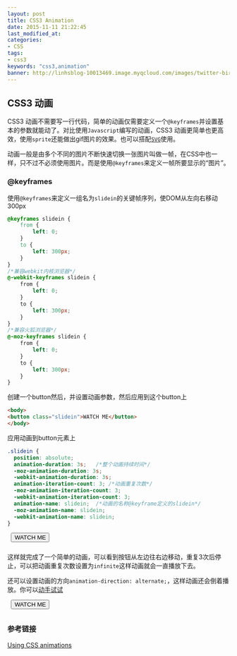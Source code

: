 ```yaml
---
layout: post
title: CSS3 Animation
date: 2015-11-11 21:22:45
last_modified_at: 
categories: 
- CSS
tags:
- css3
keywords: "css3,animation"
banner: http://linhsblog-10013469.image.myqcloud.com/images/twitter-bird-sprite.png
---
```


## CSS3 动画

CSS3 动画不需要写一行代码，简单的动画仅需要定义一个`@keyframes`并设置基本的参数就能动了。对比使用`Javascript`编写的动画，CSS3 动画更简单也更高效，使用`sprite`还能做出gif图片的效果。也可以搭配[`SVG`](https://developer.mozilla.org/en-US/docs/Web/SVG)使用。
<!--more-->
动画一般是由多个不同的图片不断快速切换一张图片叫做一帧，在CSS中也一样，只不过不必须使用图片。而是使用`@keyframes`来定义一帧所要显示的“图片”。

### @keyframes

使用`@keyframes`来定义一组名为`slidein`的关键帧序列，使DOM从左向右移动300px

```css
@keyframes slidein {
    from {
        left: 0;
    }
    to {
        left: 300px;
    }
}
/*兼容webkit内核浏览器*/
@-webkit-keyframes slidein {
    from {
        left: 0;
    }
    to {
        left: 300px;
    }
}
/*兼容火狐浏览器*/
@-moz-keyframes slidein {
    from {
        left: 0;
    }
    to {
        left: 300px;
    }
}
```

创建一个button然后，并设置动画参数，然后应用到这个button上

```html
<body>
<button class="slidein">WATCH ME</button>
</body>
```

应用动画到button元素上

```css
.slidein {
  position: absolute;
  animation-duration: 3s;   /*整个动画持续时间*/
  -moz-animation-duration: 3s;
  -webkit-animation-duration: 3s;
  animation-iteration-count: 3; /*动画重复次数*/
  -moz-animation-iteration-count: 3;
  -webkit-animation-iteration-count: 3;
  animation-name: slidein;  /*动画的名称@keyframe定义的slidein*/
  -moz-animation-name: slidein;
  -webkit-animation-name: slidein;
}
```
<style type="text/css">
@keyframes slidein {
    from {
        left: 0;
    }
    to {
        left: 300px;
    }
}
@-webkit-keyframes slidein {
    from {
        left: 0;
    }
    to {
        left: 300px;
    }
}
/*兼容火狐浏览器*/
@-moz-keyframes slidein {
    from {
        left: 0;
    }
    to {
        left: 300px;
    }
}
.slidein {
  position: absolute;
  animation-duration: 3s;   /*整个动画持续时间*/
  -moz-animation-duration: 3s;
  -webkit-animation-duration: 3s;
  animation-iteration-count: 3; /*动画重复次数*/
  -moz-animation-iteration-count: 3;
  -webkit-animation-iteration-count: 3;
  animation-name: slidein;  /*动画的名称@keyframe定义的slidein*/
  -moz-animation-name: slidein;
  -webkit-animation-name: slidein;
}
.infinite.slidein {
    animation-direction: alternate;
    -moz-animation-direction: alternate;
    -webkit-animation-direction: alternate;
    animation-iteration-count: infinite;
    -moz-animation-iteration-count: infinite;
    -webkit-animation-iteration-count: infinite;
}
</style>
<div style="height: 30px; position: relative;"><button class="slidein">WATCH ME</button></div>

这样就完成了一个简单的动画，可以看到按钮从左边往右边移动，重复3次后停止，可以把动画重复次数设置为`infinite`这样动画就会一直播放下去。

还可以设置动画的方向`animation-direction: alternate;`，这样动画还会倒着播放。你可以[动手试试](http://codepen.io/Lin-H/pen/ojQMrM)

<div style="height: 30px; position: relative;"><button class="slidein infinite">WATCH ME</button></div>

### 参考链接

[Using CSS animations](https://developer.mozilla.org/en-US/docs/Web/CSS/CSS_Animations/Using_CSS_animations)
